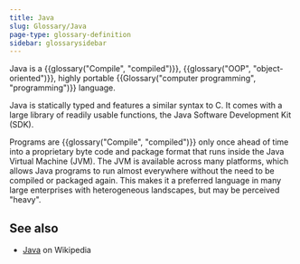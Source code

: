 ```yaml
---
title: Java
slug: Glossary/Java
page-type: glossary-definition
sidebar: glossarysidebar
---
```



Java is a {{glossary("Compile", "compiled")}}, {{glossary("OOP", "object-oriented")}}, highly portable {{Glossary("computer programming", "programming")}} language.

Java is statically typed and features a similar syntax to C. It comes with a large library of readily usable functions, the Java Software Development Kit (SDK).

Programs are {{glossary("Compile", "compiled")}} only once ahead of time into a proprietary byte code and package format that runs inside the Java Virtual Machine (JVM). The JVM is available across many platforms, which allows Java programs to run almost everywhere without the need to be compiled or packaged again. This makes it a preferred language in many large enterprises with heterogeneous landscapes, but may be perceived "heavy".

## See also

- [Java](<https://en.wikipedia.org/wiki/Java_(programming_language)>) on Wikipedia
